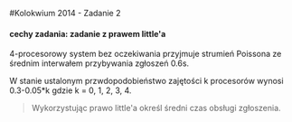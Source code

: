 #Kolokwium 2014 - Zadanie 2

#### cechy zadania: zadanie z prawem little'a

4-procesorowy system bez oczekiwania przyjmuje strumień Poissona ze średnim interwałem przybywania zgłoszeń 0.6s.

W stanie ustalonym przwdopodobieństwo zajętości k procesorów wynosi 0.3-0.05*k gdzie k = 0, 1, 2, 3, 4.

> Wykorzystując prawo little'a określ średni czas obsługi zgłoszenia.